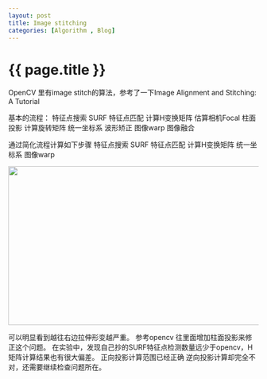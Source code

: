 ```yaml
---
layout: post
title: Image stitching
categories: [Algorithm , Blog]
---
```


{{ page.title }}
================
OpenCV 里有image stitch的算法，参考了一下Image Alignment and Stitching: A Tutorial 

基本的流程：
特征点搜索 SURF
特征点匹配
计算H变换矩阵
估算相机Focal
柱面投影
计算旋转矩阵
统一坐标系
波形矫正
图像warp
图像融合

通过简化流程计算如下步骤
特征点搜索 SURF
特征点匹配
计算H变换矩阵
统一坐标系
图像warp

<img src="http://gqjjqg.github.io/images/result_stitch1.jpg" width="640" height="320" />

可以明显看到越往右边拉伸形变越严重。
参考opencv 往里面增加柱面投影来修正这个问题。
在实验中，发现自己抄的SURF特征点检测数量远少于opencv，H矩阵计算结果也有很大偏差。
正向投影计算范围已经正确
逆向投影计算却完全不对，还需要继续检查问题所在。
